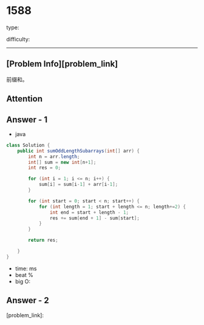 
# 1588
type:

difficulty:

---

## [Problem Info][problem_link]
前缀和。

## Attention

## Answer - 1

- java
```java
class Solution {
    public int sumOddLengthSubarrays(int[] arr) {
        int n = arr.length;
        int[] sum = new int[n+1];
        int res = 0;

        for (int i = 1; i <= n; i++) {
            sum[i] = sum[i-1] + arr[i-1];
        }

        for (int start = 0; start < n; start++) {
            for (int length = 1; start + length <= n; length+=2) {
                int end = start + length - 1;
                res += sum[end + 1] - sum[start];
            }
        }

        return res;

    }
}
```

- time: ms
- beat %
- big O:

## Answer - 2

[problem_link]:

